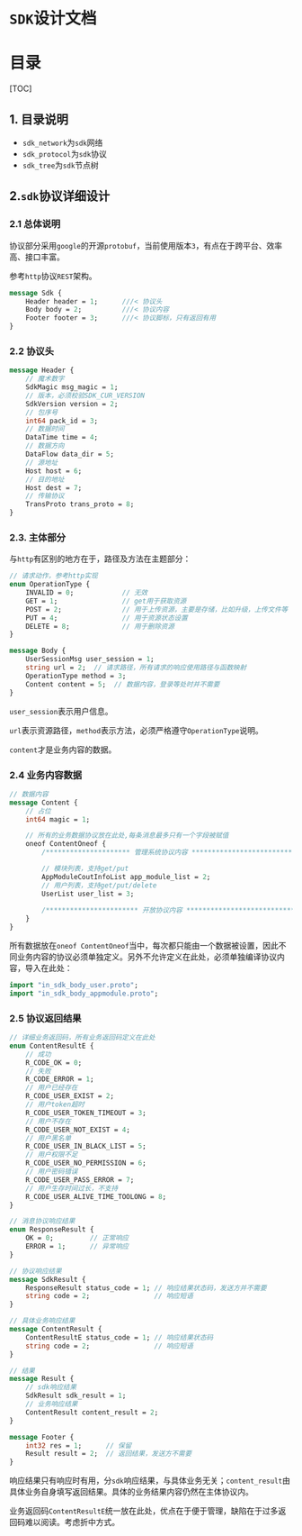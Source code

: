 # `SDK`设计文档

# 目录

[TOC]

## 1. 目录说明

- `sdk_network`为`sdk`网络
- `sdk_protocol`为`sdk`协议
- `sdk_tree`为`sdk`节点树

## 2.`sdk`协议详细设计

### 2.1 总体说明

协议部分采用`google`的开源`protobuf`，当前使用版本`3`，有点在于跨平台、效率高、接口丰富。

参考`http`协议`REST`架构。

```protobuf
message Sdk {
    Header header = 1;      ///< 协议头
    Body body = 2;          ///< 协议内容
    Footer footer = 3;      ///< 协议脚标，只有返回有用
}
```

### 2.2 协议头

```protobuf
message Header {
    // 魔术数字
    SdkMagic msg_magic = 1;
    // 版本，必须校验SDK_CUR_VERSION
    SdkVersion version = 2;
    // 包序号
    int64 pack_id = 3;
    // 数据时间
    DataTime time = 4;
    // 数据方向
    DataFlow data_dir = 5;
    // 源地址
    Host host = 6;
    // 目的地址
    Host dest = 7;
    // 传输协议
    TransProto trans_proto = 8;
}
```

### 2.3. 主体部分

与`http`有区别的地方在于，路径及方法在主题部分：

```protobuf
// 请求动作，参考http实现
enum OperationType {
    INVALID = 0;            // 无效
    GET = 1;                // get用于获取资源
    POST = 2;               // 用于上传资源，主要是存储，比如升级，上传文件等
    PUT = 4;                // 用于资源状态设置
    DELETE = 8;             // 用于删除资源
}

message Body {
    UserSessionMsg user_session = 1;
    string url = 2;  // 请求路径，所有请求的响应使用路径与函数映射
    OperationType method = 3;
    Content content = 5;  // 数据内容，登录等处时并不需要
}
```

`user_session`表示用户信息。

`url`表示资源路径，`method`表示方法，必须严格遵守`OperationType`说明。

`content`才是业务内容的数据。

### 2.4 业务内容数据

```protobuf
// 数据内容
message Content {
    // 占位
    int64 magic = 1;

    // 所有的业务数据协议放在此处,每条消息最多只有一个字段被赋值
	oneof ContentOneof {
        /********************* 管理系统协议内容 ***************************/

        // 模块列表，支持get/put
        AppModuleCoutInfoList app_module_list = 2;
        // 用户列表，支持get/put/delete
        UserList user_list = 3;
        
        /*********************** 开放协议内容 *****************************/
	}
}
```

所有数据放在`oneof ContentOneof`当中，每次都只能由一个数据被设置，因此不同业务内容的协议必须单独定义。另外不允许定义在此处，必须单独编译协议内容，导入在此处：

```protobuf
import "in_sdk_body_user.proto";
import "in_sdk_body_appmodule.proto";
```

### 2.5 协议返回结果

```protobuf
// 详细业务返回码，所有业务返回码定义在此处
enum ContentResultE {
    // 成功
    R_CODE_OK = 0;
    // 失败
    R_CODE_ERROR = 1;
    // 用户已经存在
    R_CODE_USER_EXIST = 2;
    // 用户token超时
    R_CODE_USER_TOKEN_TIMEOUT = 3;
    // 用户不存在
    R_CODE_USER_NOT_EXIST = 4;
    // 用户黑名单
    R_CODE_USER_IN_BLACK_LIST = 5;
    // 用户权限不足
    R_CODE_USER_NO_PERMISSION = 6;
    // 用户密码错误
    R_CODE_USER_PASS_ERROR = 7;
    // 用户生存时间过长，不支持
    R_CODE_USER_ALIVE_TIME_TOOLONG = 8;
}

// 消息协议响应结果
enum ResponseResult {
    OK = 0;         // 正常响应
    ERROR = 1;      // 异常响应
}

// 协议响应结果
message SdkResult {
    ResponseResult status_code = 1; // 响应结果状态码，发送方并不需要
    string code = 2;                // 响应短语
}

// 具体业务响应结果
message ContentResult {
    ContentResultE status_code = 1; // 响应结果状态码
    string code = 2;                // 响应短语
}

// 结果
message Result {
    // sdk响应结果
    SdkResult sdk_result = 1;
    // 业务响应结果
    ContentResult content_result = 2;
}

message Footer {
    int32 res = 1;      // 保留
    Result result = 2;  // 返回结果，发送方不需要
}
```

响应结果只有响应时有用，分`sdk`响应结果，与具体业务无关；`content_result`由具体业务自身填写返回结果。具体的业务结果内容仍然在主体协议内。

业务返回码`ContentResultE`统一放在此处，优点在于便于管理，缺陷在于过多返回码难以阅读。考虑折中方式。

